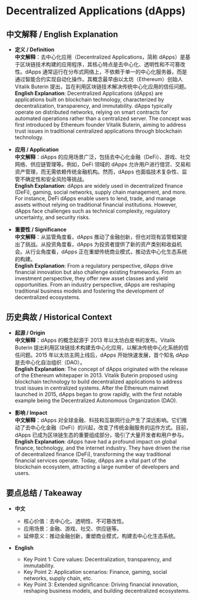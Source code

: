# Decentralized Applications (dApps)

## 中文解释 / English Explanation

* **定义 / Definition**  
  **中文解释**：去中心化应用（Decentralized Applications，简称 dApps）是基于区块链技术构建的应用程序，其核心特点是去中心化、透明性和不可篡改性。dApps 通常运行在分布式网络上，不依赖于单一的中心化服务器，而是通过智能合约实现自动化操作。其概念最早由以太坊（Ethereum）创始人 Vitalik Buterin 提出，旨在利用区块链技术解决传统中心化应用的信任问题。  
  **English Explanation**: Decentralized Applications (dApps) are applications built on blockchain technology, characterized by decentralization, transparency, and immutability. dApps typically operate on distributed networks, relying on smart contracts for automated operations rather than a centralized server. The concept was first introduced by Ethereum founder Vitalik Buterin, aiming to address trust issues in traditional centralized applications through blockchain technology.

* **应用 / Application**  
  **中文解释**：dApps 的应用场景广泛，包括去中心化金融（DeFi）、游戏、社交网络、供应链管理等。例如，DeFi 领域的 dApps 允许用户进行借贷、交易和资产管理，而无需依赖传统金融机构。然而，dApps 也面临技术复杂性、监管不确定性和安全风险等挑战。  
  **English Explanation**: dApps are widely used in decentralized finance (DeFi), gaming, social networks, supply chain management, and more. For instance, DeFi dApps enable users to lend, trade, and manage assets without relying on traditional financial institutions. However, dApps face challenges such as technical complexity, regulatory uncertainty, and security risks.

* **重要性 / Significance**  
  **中文解释**：从监管角度看，dApps 推动了金融创新，但也对现有监管框架提出了挑战。从投资角度看，dApps 为投资者提供了新的资产类别和收益机会。从行业角度看，dApps 正在重塑传统商业模式，推动去中心化生态系统的构建。  
  **English Explanation**: From a regulatory perspective, dApps drive financial innovation but also challenge existing frameworks. From an investment perspective, they offer new asset classes and yield opportunities. From an industry perspective, dApps are reshaping traditional business models and fostering the development of decentralized ecosystems.

## 历史典故 / Historical Context

* **起源 / Origin**  
  **中文解释**：dApps 的概念起源于 2013 年以太坊白皮书的发布。Vitalik Buterin 提出利用区块链技术构建去中心化应用，以解决传统中心化系统的信任问题。2015 年以太坊主网上线后，dApps 开始快速发展，首个知名 dApp 是去中心化自治组织（DAO）。  
  **English Explanation**: The concept of dApps originated with the release of the Ethereum whitepaper in 2013. Vitalik Buterin proposed using blockchain technology to build decentralized applications to address trust issues in centralized systems. After the Ethereum mainnet launched in 2015, dApps began to grow rapidly, with the first notable example being the Decentralized Autonomous Organization (DAO).

* **影响 / Impact**  
  **中文解释**：dApps 对全球金融、科技和互联网行业产生了深远影响。它们推动了去中心化金融（DeFi）的兴起，改变了传统金融服务的运作方式。目前，dApps 已成为区块链生态的重要组成部分，吸引了大量开发者和用户参与。  
  **English Explanation**: dApps have had a profound impact on global finance, technology, and the internet industry. They have driven the rise of decentralized finance (DeFi), transforming the way traditional financial services operate. Today, dApps are a vital part of the blockchain ecosystem, attracting a large number of developers and users.

## 要点总结 / Takeaway

* **中文**  
  - 核心价值：去中心化、透明性、不可篡改性。  
  - 应用场景：金融、游戏、社交、供应链等。  
  - 延伸意义：推动金融创新，重塑商业模式，构建去中心化生态系统。  

* **English**  
  - Key Point 1: Core values: Decentralization, transparency, and immutability.  
  - Key Point 2: Application scenarios: Finance, gaming, social networks, supply chain, etc.  
  - Key Point 3: Extended significance: Driving financial innovation, reshaping business models, and building decentralized ecosystems.